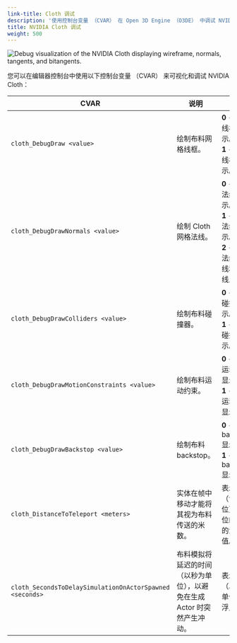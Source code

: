 ```yaml
---
link-title: Cloth 调试
description: '使用控制台变量 （CVAR） 在 Open 3D Engine （O3DE） 中调试 NVIDIA Cloth。'
title: NVIDIA Cloth 调试
weight: 500
---
```


![Debug visualization of the NVIDIA Cloth displaying wireframe, normals, tangents, and bitangents.](/images/user-guide/interactivity/physics/nvidia-cloth/cloth-debug-visualization.png)

您可以在编辑器控制台中使用以下控制台变量 （CVAR） 来可视化和调试 NVIDIA Cloth：

| CVAR | 说明 | 值 |
| --- | --- | --- |
| `cloth_DebugDraw <value>` | 绘制布料网格线框。 | **0** - 禁用线框显示。<br>**1** - 启用线框显示。 |
| `cloth_DebugDrawNormals <value>` | 绘制 Cloth 网格法线。 | **0** - 禁用法线显示。<br>**1** - 启用法线显示。<br>**2** - 启用法线、切线和双切线显示。 |
| `cloth_DebugDrawColliders <value>` | 绘制布料碰撞器。 | **0** - 禁用碰撞器显示。<br>**1** - 启用碰撞器显示。 |
| `cloth_DebugDrawMotionConstraints <value>` | 绘制布料运动约束。 | **0** - 禁用运动约束显示.<br>**1** - 启用运动约束显示。 |
| `cloth_DebugDrawBackstop <value>` | 绘制布料 backstop。 | **0** - 禁用 backstop 显示。<br>**1** - 启用 backstop 显示。 |
| `cloth_DistanceToTeleport <meters>` | 实体在帧中移动才能将其视为布料传送的米数。 | 表示以米（世界单位）为单位的距离的浮点值。 |
| `cloth_SecondsToDelaySimulationOnActorSpawned <seconds>` | 布料模拟将延迟的时间（以秒为单位），以避免在生成 Actor 时突然产生冲动。 | 表示延迟（以秒为单位）的浮点值。 |
